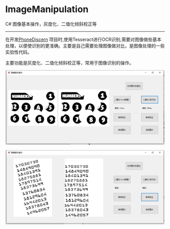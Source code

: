 # ImageManipulation
C# 图像基本操作，灰度化、二值化倾斜校正等

----------
在开发[PhoneDiscern](https://github.com/cfan1236/PhoneDiscern "PhoneDiscern") 项目时,使用Tesseract进行OCR识别,需要对图像做些基本处理，以便使识别的更准确。主要是自己需要处理图像做对比，是图像处理的一些实验性代码。

主要功能是灰度化、二值化倾斜校正等，常用于图像识别的操作。

![图1](https://github.com/cfan1236/ImageManipulation/blob/master/image/01.png)

![图2](https://github.com/cfan1236/ImageManipulation/blob/master/image/02.png)



